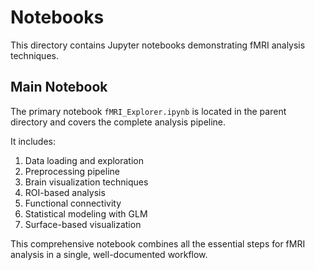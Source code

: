 # Notebooks

This directory contains Jupyter notebooks demonstrating fMRI analysis techniques.

## Main Notebook

The primary notebook `fMRI_Explorer.ipynb` is located in the parent directory and covers the complete analysis pipeline.

It includes:

1. Data loading and exploration
2. Preprocessing pipeline
3. Brain visualization techniques
4. ROI-based analysis
5. Functional connectivity
6. Statistical modeling with GLM
7. Surface-based visualization

This comprehensive notebook combines all the essential steps for fMRI analysis in a single, well-documented workflow.
